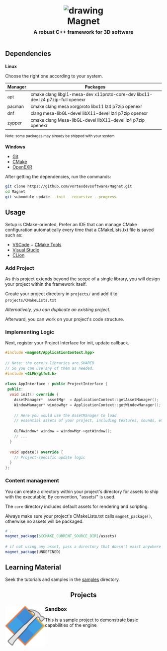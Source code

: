 
<h1 align="center">
<img src="https://vortex-dev.com/assets/img/magnet.png" alt="drawing" width="128"/><br>
Magnet<br>
<sup><sup><sub>A robust C++ framework for 3D software</sub></sup></sup></h2>

## Dependencies
**Linux**
<sup>

Choose the right one according to your system.

</sup>

| Manager| Packages |
| - | - |
| apt | cmake clang libgl1-mesa-dev x11proto-core-dev libx11-dev lz4 p7zip-full openexr |
| pacman | cmake clang mesa xorgproto libx11 lz4 p7zip openexr |
| dnf | clang mesa-libGL-devel libX11-devel lz4 p7zip openexr |
| zypper | cmake clang Mesa-libGL-devel libX11-devel lz4 p7zip openexr |

<sup>Note: some packages may already be shipped with your system</sup>

**Windows**
- [Git](https://git-scm.com/)
- [CMake](https://cmake.org/)
- [OpenEXR](https://openexr.com/en/latest/install.html)

After getting the dependencies, run the commands:

```sh
git clone https://github.com/vortexdevsoftware/Magnet.git
cd Magnet
git submodule update --init --recursive --progress
```

## Usage
Setup is CMake-oriented, Prefer an IDE that can manage CMake configuration automatically every time that a CMakeLists.txt file is saved such as:

- [VSCode](https://code.visualstudio.com/) + [CMake Tools](https://marketplace.visualstudio.com/items?itemName=ms-vscode.cmake-tools)
- [Visual Studio](https://visualstudio.microsoft.com/)
- [CLion](https://www.jetbrains.com/clion/)

### Add Project
As this project extends beyond the scope of a single library, you will design your project within the framework itself.

Create your project directory in `projects/` and add it to `projects/CMakeLists.txt`
<sup>

*Alternatively, you can duplicate an existing project.*

</sup>

Afterward, you can work on your project's code structure.

### Implementing Logic

Next, register your Project Interface for init, update callback.
```cpp
#include <magnet/ApplicationContext.hpp>

// Note: the core's libraries are SHARED
// So you can use any of them as needed.
#include <GLFW/glfw3.h>

class AppInterface : public ProjectInterface {
 public:
  void init() override {
    AssetManager*  assetMgr  = ApplicationContext::getAssetManager();
    WindowManager* windowMgr = ApplicationContext::getWindowManager();

    // Here you would use the AssetManager to load
    // essential assets of your project, including textures, sounds, etc.

    GLFWwindow* window = windowMgr->getWindow();
    // ...
  }

  void update() override {
    // Project-specific update logic
  }
};
```

### Content management
You can create a directory within your project's directory for assets to ship with the executable; By convention, "assets/" is used.  

The `core` directory includes default assets for rendering and scripting.

Always make sure your project's CMakeLists.txt calls `magnet_package()`, otherwise no assets will be packaged.

```cmake
# ...
magnet_package(${CMAKE_CURRENT_SOURCE_DIR}/assets) 

# if not using any asset, pass a directory that doesn't exist anywhere instead:
magnet_package(UNDEFINED)
```

## Learning Material

Seek the tutorials and samples in the [samples](samples/) directory.

<h2 align="center">Projects</h2>

### Sandbox <img src="samples/sandbox/assets/icon.png" alt="icon" width="128" height="128" align="left" valign="middle">
This is a sample project to demonstrate basic capabilities of the engine